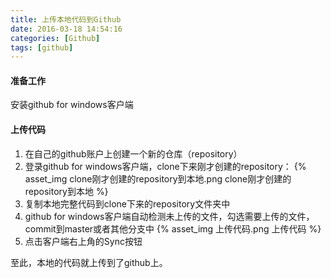 ```yaml
---
title: 上传本地代码到Github
date: 2016-03-18 14:54:16
categories: [Github]
tags: [github]
---
```


#### 准备工作
安装github for windows客户端

<!--more-->

#### 上传代码
1. 在自己的github账户上创建一个新的仓库（repository）
2. 登录github for windows客户端，clone下来刚才创建的repository：
{% asset_img clone刚才创建的repository到本地.png clone刚才创建的repository到本地 %}
3. 复制本地完整代码到clone下来的repository文件夹中
4. github for windows客户端自动检测未上传的文件，勾选需要上传的文件，commit到master或者其他分支中
{% asset_img 上传代码.png 上传代码 %}
5. 点击客户端右上角的Sync按钮

至此，本地的代码就上传到了github上。
